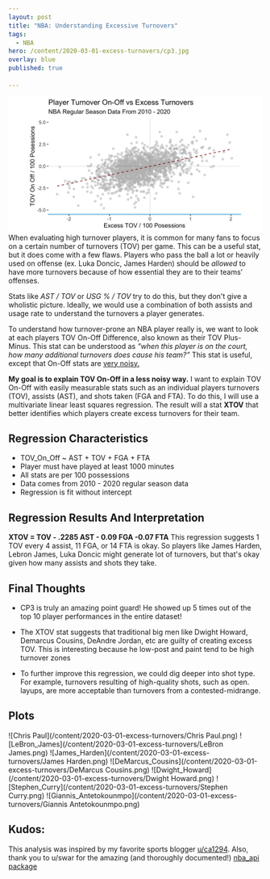```yaml
---
layout: post
title: "NBA: Understanding Excessive Turnovers"
tags:
  - NBA
hero: /content/2020-03-01-excess-turnovers/cp3.jpg
overlay: blue
published: true

---
```

![regression results](/content/2020-03-01-excess-turnovers/regression_results.png) 
When evaluating high turnover players, it is common for many fans to focus on a certain number of turnovers (TOV) per game. This can be a useful stat, but it does come with a few flaws. Players who pass the ball a lot or heavily used on offense (ex. Luka Doncic, James Harden) should be *allowed* to have more turnovers because of how essential they are to their teams’ offenses. 

Stats like *AST / TOV*  or *USG % / TOV* try to do this, but they don't give a wholistic picture. Ideally, we would use a combination of both assists and usage rate to understand the turnovers a player generates. 

To understand how turnover-prone an NBA player really is, we want to look at each players TOV On-Off Difference, also known as their TOV Plus-Minus. This stat can be understood as *"when this player is on the court, how many additional turnovers does cause his team?”* This stat is useful, except that On-Off stats are [very noisy.](http://www.basketballinsiders.com/the-virtues-of-plus-minus-statistics/)

**My goal is to explain TOV On-Off in a less noisy way.** I want to explain TOV On-Off with easily measurable stats such as an individual players turnovers (TOV), assists (AST), and shots taken (FGA and FTA). To do this, I will use a multivariate linear least squares regression. The result will a stat **XTOV** that better identifies which players create excess turnovers for their team. 

## Regression Characteristics

* TOV_On_Off ~ AST + TOV + FGA + FTA
* Player must have played at least 1000 minutes
* All stats are per 100 possessions 
* Data comes from 2010 - 2020 regular season data
* Regression is fit without intercept

## Regression Results And Interpretation

**XTOV = TOV - .2285 AST - 0.09 FGA -0.07 FTA**
This regression suggests 1 TOV every 4 assist, 11 FGA, or 14 FTA is okay. So players like James Harden, Lebron James, Luka Doncic might generate lot of turnovers, but that's okay given how many assists and shots they take.

## Final Thoughts

* CP3 is truly an amazing point guard! He showed up 5 times out of the top 10 player performances in the entire dataset!

* The XTOV stat suggests that traditional big men like Dwight Howard, Demarcus Cousins, DeAndre Jordan, etc are guilty of creating excess TOV. This is interesting because he low-post and paint tend to be high turnover zones

* To further improve this regression, we could dig deeper into shot type. For example, turnovers resulting of high-quality shots, such as open. layups, are more acceptable than turnovers from a contested-midrange. 

## Plots
![Chris Paul](/content/2020-03-01-excess-turnovers/Chris Paul.png) 
![LeBron_James](/content/2020-03-01-excess-turnovers/LeBron James.png) 
![James_Harden](/content/2020-03-01-excess-turnovers/James Harden.png) 
![DeMarcus_Cousins](/content/2020-03-01-excess-turnovers/DeMarcus Cousins.png) 
![Dwight_Howard](/content/2020-03-01-excess-turnovers/Dwight Howard.png) 
![Stephen_Curry](/content/2020-03-01-excess-turnovers/Stephen Curry.png) 
![Giannis_Antetokounmpo](/content/2020-03-01-excess-turnovers/Giannis Antetokounmpo.png) 
## Kudos:
This analysis was inspired by my favorite sports blogger [u/ca1294](https://www.reddit.com/user/ca1294). Also, thank you to u/swar for the amazing (and thoroughly documented!) [nba_api package](https://github.com/swar/nba_api)





